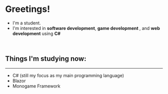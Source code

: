 <h1>Greetings!</h1>
<ul>
  <li>I'm a student.</li>
  <li>I'm interested in <strong>software development</strong>, <strong>game development </strong>, and <strong>web development</strong> using <strong>C#</strong> </li>
</ul>
<br>
<h2>Things I'm studying now:</h2>
<hr>
<ul>
<li>C# (still my focus as my main programming language)</li>
<li>Blazor</li>
<li>Monogame Framework</li>
</ul>


<!--
**UrryPana/UrryPana** is a ✨ _special_ ✨ repository because its `README.md` (this file) appears on your GitHub profile.

Here are some ideas to get you started:

- 🔭 I’m currently working on ...
- 🌱 I’m currently learning ...
- 👯 I’m looking to collaborate on ...
- 🤔 I’m looking for help with ...
- 💬 Ask me about ...
- 📫 How to reach me: ...
- 😄 Pronouns: ...
- ⚡ Fun fact: ...
-->
